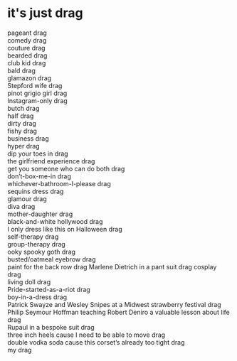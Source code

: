 # it's just drag

pageant drag  
comedy drag  
couture drag  
bearded drag  
club kid drag  
bald drag  
glamazon drag  
Stepford wife drag  
pinot grigio girl drag  
Instagram-only drag  
butch drag  
half drag  
dirty drag  
fishy drag  
business drag  
hyper drag  
dip your toes in drag  
the girlfriend experience drag  
get you someone who can do both drag  
don’t-box-me-in drag  
whichever-bathroom-I-please drag  
sequins dress drag  
glamour drag  
diva drag  
mother-daughter drag  
black-and-white hollywood drag  
I only dress like this on Halloween drag  
self-therapy drag  
group-therapy drag  
ooky spooky goth drag  
busted/oatmeal eyebrow drag  
paint for the back row drag 
Marlene Dietrich in a pant suit drag
cosplay drag  
living doll drag  
Pride-started-as-a-riot drag  
boy-in-a-dress drag  
Patrick Swayze and Wesley Snipes at a Midwest strawberry festival drag  
Philip Seymour Hoffman teaching Robert Deniro a valuable lesson about life drag  
Rupaul in a bespoke suit drag  
three inch heels cause I need to be able to move drag  
double vodka soda cause this corset’s already too tight drag  
my drag  
